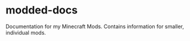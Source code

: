 # modded-docs
Documentation for my Minecraft Mods. Contains information for smaller, individual mods.
